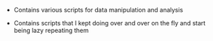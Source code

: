 * Contains various scripts for data manipulation and analysis   

* Contains scripts that I kept doing over and over on the fly and start being lazy repeating them
